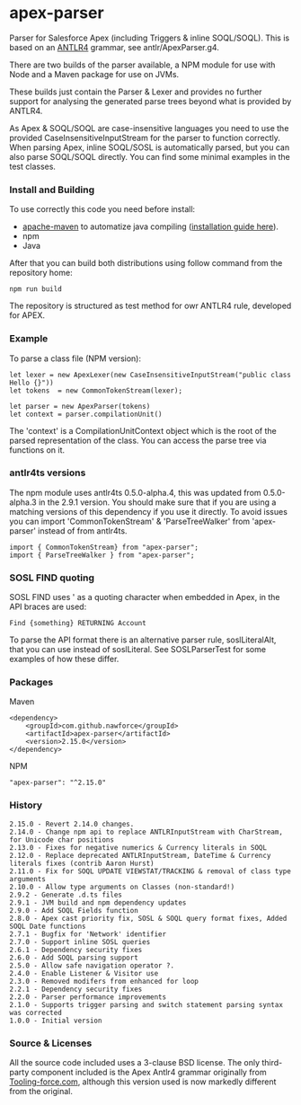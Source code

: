 apex-parser
===========

Parser for Salesforce Apex (including Triggers & inline SOQL/SOQL). This is based on an [ANTLR4](https://www.antlr.org/) grammar, see antlr/ApexParser.g4. 

There are two builds of the parser available, a NPM module for use with Node and a Maven package for use on JVMs.

These builds just contain the Parser & Lexer and provides no further support for analysing the generated parse trees beyond what is provided by ANTLR4. 

As Apex & SOQL/SOQL are case-insensitive languages you need to use the provided CaseInsensitiveInputStream for the parser to function correctly. When parsing Apex, inline SOQL/SOSL is automatically parsed, but you can also parse SOQL/SOQL directly. You can find some minimal examples in the test classes. 

### Install and Building
To use correctly this code you need before install:
- [apache-maven](https://maven.apache.org/download.cgi) to automatize java compiling ([installation guide here](https://maven.apache.org/install.html)).
- npm
- Java

After that you can build both distributions using follow command from the repository home:

    npm run build 

The repository is structured as test method for owr ANTLR4 rule, developed for APEX.

### Example
To parse a class file (NPM version):

    let lexer = new ApexLexer(new CaseInsensitiveInputStream("public class Hello {}"))
    let tokens  = new CommonTokenStream(lexer);

    let parser = new ApexParser(tokens)
    let context = parser.compilationUnit()

The 'context' is a CompilationUnitContext object which is the root of the parsed representation of the class. You can access the parse tree via functions on it.

### antlr4ts versions

The npm module uses antlr4ts 0.5.0-alpha.4, this was updated from 0.5.0-alpha.3 in the 2.9.1 version. You should make
sure that if you are using a matching versions of this dependency if you use it directly. To avoid issues you can 
import 'CommonTokenStream' & 'ParseTreeWalker' from 'apex-parser' instead of from antlr4ts.

    import { CommonTokenStream} from "apex-parser";
    import { ParseTreeWalker } from "apex-parser";

### SOSL FIND quoting
SOSL FIND uses ' as a quoting character when embedded in Apex, in the API braces are used:

    Find {something} RETURNING Account

To parse the API format there is an alternative parser rule, soslLiteralAlt, that you can use instead of soslLiteral. See SOSLParserTest for some examples of how these differ.

### Packages

Maven

    <dependency>
        <groupId>com.github.nawforce</groupId>
        <artifactId>apex-parser</artifactId>
        <version>2.15.0</version>
    </dependency>

NPM

    "apex-parser": "^2.15.0"

### History
    2.15.0 - Revert 2.14.0 changes.
    2.14.0 - Change npm api to replace ANTLRInputStream with CharStream, for Unicode char positions  
    2.13.0 - Fixes for negative numerics & Currency literals in SOQL 
    2.12.0 - Replace deprecated ANTLRInputStream, DateTime & Currency literals fixes (contrib Aaron Hurst)
    2.11.0 - Fix for SOQL UPDATE VIEWSTAT/TRACKING & removal of class type arguments
    2.10.0 - Allow type arguments on Classes (non-standard!)
    2.9.2 - Generate .d.ts files 
    2.9.1 - JVM build and npm dependency updates
    2.9.0 - Add SOQL Fields function
    2.8.0 - Apex cast priority fix, SOSL & SOQL query format fixes, Added SOQL Date functions 
    2.7.1 - Bugfix for 'Network' identifier
    2.7.0 - Support inline SOSL queries
    2.6.1 - Dependency security fixes
    2.6.0 - Add SOQL parsing support
    2.5.0 - Allow safe navigation operator ?.
    2.4.0 - Enable Listener & Visitor use
    2.3.0 - Removed modifers from enhanced for loop
    2.2.1 - Dependency security fixes
    2.2.0 - Parser performance improvements
    2.1.0 - Supports trigger parsing and switch statement parsing syntax was corrected
    1.0.0 - Initial version

### Source & Licenses

All the source code included uses a 3-clause BSD license. The only third-party component included is the Apex Antlr4 grammar originally from [Tooling-force.com](https://github.com/neowit/tooling-force.com), although this version used is now markedly different from the original.  
